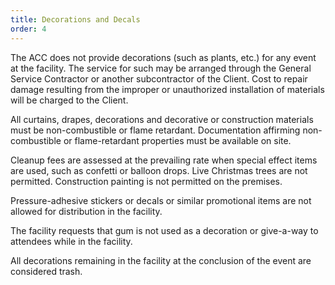 ```yaml
---
title: Decorations and Decals
order: 4
---
```


The ACC does not provide decorations (such as plants, etc.) for any event at the facility. The service for such may be arranged through the General Service Contractor or another subcontractor of the Client. Cost to repair damage resulting from the improper or unauthorized installation of materials will be charged to the Client.

All curtains, drapes, decorations and decorative or construction materials must be non-combustible or flame retardant. Documentation affirming non-combustible or flame-retardant properties must be available on site.

Cleanup fees are assessed at the prevailing rate when special effect items are used, such as confetti or balloon drops. Live Christmas trees are not permitted. Construction painting is not permitted on the premises.

Pressure-adhesive stickers or decals or similar promotional items are not allowed for distribution in the facility.

The facility requests that gum is not used as a decoration or give-a-way to attendees while in the facility.

All decorations remaining in the facility at the conclusion of the event are considered trash.

